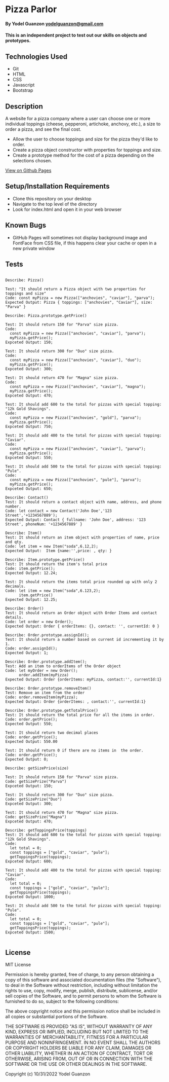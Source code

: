 # Pizza Parlor

#### By Yodel Guanzon <yodelguanzon@gmail.com>

#### This is an independent project to test out our skills on objects and prototypes.

## Technologies Used

* Git
* HTML
* CSS
* Javascript
* Bootstrap

## Description

A website for a pizza company where a user can choose one or more individual toppings (cheese, pepperoni, artichoke, anchovy, etc.), a size to order a pizza, and see the final cost.

* Allow the user to choose toppings and size for the pizza they'd like to order.
* Create a pizza object constructor with properties for toppings and size.
* Create a prototype method for the cost of a pizza depending on the selections chosen.

[View on Github Pages](https://delguanzon.github.io/pizza-parlor/)

## Setup/Installation Requirements

* Clone this repository on your desktop
* Navigate to the top level of the directory
* Look for index.html and open it in your web browser

## Known Bugs

* GitHub Pages will sometimes not display background image and FontFace from CSS file, if this happens clear your cache or open in a new private window

## Tests
```

Describe: Pizza()

Test: "It should return a Pizza object with two properties for toppings and size"
Code: const myPizza = new Pizza(["anchovies", "caviar"], "parva");
Expected Output: Pizza { toppings: ["anchovies", "Caviar"], size: "Parva" }

Describe: Pizza.prototype.getPrice()

Test: It should return 150 for "Parva" size pizza.
Code: 
  const myPizza = new Pizza(["anchovies", "caviar"], "parva");
  myPizza.getPrice();
Expceted Output: 150;

Test: It should return 300 for "Duo" size pizza.
Code: 
  const myPizza = new Pizza(["anchovies", "caviar"], "duo");
  myPizza.getPrice();
Expceted Output: 300;

Test: It should return 470 for "Magna" size pizza.
Code: 
  const myPizza = new Pizza(["anchovies", "caviar"], "magna");
  myPizza.getPrice();
Expceted Output: 470;

Test: It should add 600 to the total for pizzas with special topping: "12k Gold Shavings".
Code: 
  const myPizza = new Pizza(["anchovies", "gold"], "parva");
  myPizza.getPrice();
Expceted Output: 750;

Test: It should add 400 to the total for pizzas with special topping: "Caviar".
Code: 
  const myPizza = new Pizza(["anchovies", "caviar"], "parva");
  myPizza.getPrice();
Expceted Output: 550;

Test: It should add 500 to the total for pizzas with special topping: "Pule".
Code: 
  const myPizza = new Pizza(["anchovies", "pule"], "parva");
  myPizza.getPrice();
Expceted Output: 650;

Describe: Contact()
Test: It should return a contact object with name, address, and phone number.
Code: let contact = new Contact('John Doe','123 Street','+1234567889');
Expected Output: Contact { fullname: 'John Doe', address: '123 Street', phoneNum: '+1234567889' }

Describe: Item()
Test: It should return an item object with properties of name, price and qty.
Code: let item = new Item("soda",6.12,2);
Expected Output:  Item {name:'',price: , qty: }

Describe: Item.prototype.getPrice()
Test: It should return the item's total price
Code: item.getPrice();
Expected Output: 12.24;

Test: It should return the items total price rounded up with only 2 decimals.
Code: let item = new Item("soda",6.123,2);
      item.getPrice()
Expected Output: 12.25;

Describe: Order()
Test: It should return an Order object with Order Items and contact details.
Code: let order = new Order();
Expected Output: Order { orderItems: {}, contact: '', currentId: 0 }

Describe: Order.prototype.assignId();
Test: It should return a number based on current id incrementing it by 1.
Code: order.assignId();
Expected Output: 1;

Describe: Order.prototype.addItem();
Test: Add an item to orderItems of the Order object
Code: let myOrder = new Order();
      order.addItem(myPizza)
Expected Output: Order {orderItems: myPizza, contact:'', currentId:1}

Describe: Order.prototype.removeItem()
Test: Remove an item from the order
Code: order.removeItem(myPizza);
Expected Output: Order {orderItems: , contact:'', currentId:1}

Describe: Order.prototype.getTotalPrice()
Test: It should return the total price for all the items in order.
Code: order.getPrice();
Expected Output: 550;

Test: It should return two decimal places
Code: order.getPrice();
Expected Output: 550.00

Test: It should return 0 if there are no items in  the order.
Code: order.getPrice();
Expected Output: 0;

Describe: getSizePrice(size)

Test: It should return 150 for "Parva" size pizza.
Code: getSizePrize("Parva")
Expceted Output: 150;

Test: It should return 300 for "Duo" size pizza.
Code: getSizePrize("Duo")
Expceted Output: 300;

Test: It should return 470 for "Magna" size pizza.
Code: getSizePrize("Magna")
Expceted Output: 470;

Describe: getToppingsPrice(toppings)
Test: It should add 600 to the total for pizzas with special topping: "12k Gold Shavings".
Code: 
  let total = 0;
  const toppings = ["gold", "caviar", "pule"];
  getToppingsPrice(toppings);
Expceted Output: 600;

Test: It should add 400 to the total for pizzas with special topping: "Caviar".
Code: 
  let total = 0;
  const toppings = ["gold", "caviar", "pule"];
  getToppingsPrice(toppings);
Expceted Output: 1000;

Test: It should add 500 to the total for pizzas with special topping: "Pule".
Code: 
  let total = 0;
  const toppings = ["gold", "caviar", "pule"];
  getToppingsPrice(toppings);
Expceted Output: 1500;


```

## License

MIT License

Permission is hereby granted, free of charge, to any person obtaining a copy
of this software and associated documentation files (the "Software"), to deal
in the Software without restriction, including without limitation the rights
to use, copy, modify, merge, publish, distribute, sublicense, and/or sell
copies of the Software, and to permit persons to whom the Software is
furnished to do so, subject to the following conditions:

The above copyright notice and this permission notice shall be included in all
copies or substantial portions of the Software.

THE SOFTWARE IS PROVIDED "AS IS", WITHOUT WARRANTY OF ANY KIND, EXPRESS OR
IMPLIED, INCLUDING BUT NOT LIMITED TO THE WARRANTIES OF MERCHANTABILITY,
FITNESS FOR A PARTICULAR PURPOSE AND NONINFRINGEMENT. IN NO EVENT SHALL THE
AUTHORS OR COPYRIGHT HOLDERS BE LIABLE FOR ANY CLAIM, DAMAGES OR OTHER
LIABILITY, WHETHER IN AN ACTION OF CONTRACT, TORT OR OTHERWISE, ARISING FROM,
OUT OF OR IN CONNECTION WITH THE SOFTWARE OR THE USE OR OTHER DEALINGS IN THE
SOFTWARE.

Copyright (c) 10/31/2022 Yodel Guanzon

